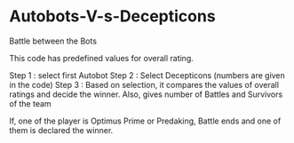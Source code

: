 # Autobots-V-s-Decepticons
Battle between the Bots

This code has predefined values for overall rating.

Step 1 : select first Autobot
Step 2 : Select Decepticons (numbers are given in the code)
Step 3 : Based on selection, it compares the values of overall ratings and decide the winner.
Also, gives number of Battles and Survivors of the team

If, one of the player is Optimus Prime or Predaking, Battle ends and one of them is declared the winner.

